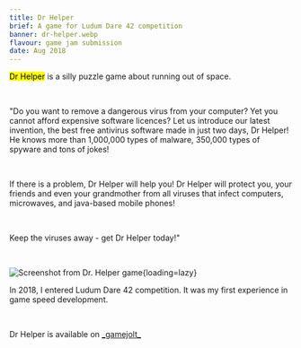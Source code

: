 ```yaml
---
title: Dr Helper
brief: A game for Ludum Dare 42 competition
banner: dr-helper.webp
flavour: game jam submission
date: Aug 2018
---
```


<mark class="highlight">Dr Helper</mark> is a silly puzzle game about running out of space.

<br />

"Do you want to remove a dangerous virus from your computer? Yet you cannot afford expensive software licences? Let us introduce our latest invention, the best free antivirus software made in just two days, Dr Helper! He knows more than 1,000,000 types of malware, 350,000 types of spyware and tons of jokes!

<br />

If there is a problem, Dr Helper will help you! Dr Helper will protect you, your friends and even your grandmother from all viruses that infect computers, microwaves, and java-based mobile phones!

<br />

Keep the viruses away - get Dr Helper today!"

<br />

![Screenshot from Dr. Helper game](https://m.gjcdn.net/content/700/2043310-p7zsbhjs-v4.webp){loading=lazy}

In 2018, I entered Ludum Dare 42 competition. It was my first experience in game speed development.

<br />

Dr Helper is available on [\_gamejolt\_](https://gamejolt.com/games/drhelper/361111)
